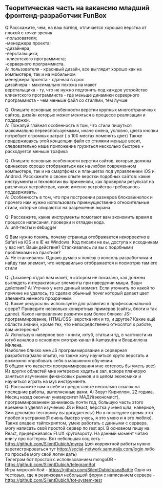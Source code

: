 ## Теоритическая часть на вакансию младший фронтенд-разработчик FunBox
Q:Расскажите, чем, на ваш взгляд, отличается хорошая верстка от плохой с точки
зрения  
-пользователя;  
-менеджера проекта;  
-дизайнера;  
-верстальщика;  
-клиентского программиста;  
-серверного программиста.  
A: пользователя - красивый дизайн, все выглядит хорошо как на компьютере, так и на мобильном  
менеджера проекта - сданная в срок  
дизайнера - максимально похожа на макет  
верстальщика - ту, что не нужно подгонять под каждое устройство
клиентского программиста - где меньше динамики
серверного программиста - чем меньше файл со стилями, тем лучше  

Q: Опишите основные особенности верстки крупных многостраничных сайтов,
   дизайн которых может меняться в процессе реализации и поддержки.  
A: Пожалуй главная особенность в том, что стили пишуться максимально переиспользуемыми, иначе смена, условно, цвета кнопки потребует огромных затрат ( в 100 местах поменять цвет)
Также придерживаясь этой концепции файл со стилями меньше весит, следовательно наше приложение грузиться несколько быстрее + расходуется меньше трафика  

Q: Опишите основные особенности верстки сайтов, которые должны одинаково
   хорошо отображаться как на любом современном компьютере, так и на
   смартфонах и планшетах под управлением iOS и Android. Расскажите о своем
   опыте верстки подобных сайтов: какие инструменты и технологии вы применяли,
   как проверяли результат на различных устройствах, какие именно устройства
   требовалось поддерживать.  
   A: Особенность в том, что при построении размеров блоков\кнопок и прочего нам нужно использовать приемущественно относительные стили, которые опираются на разрешение экрана  
   
Q: Расскажите, какие инструменты помогают вам экономить время в процессе
   написания, проверки и отладки кода.  
   A: unit-тесты и debugger  
   
   Q:Вам нужно понять, почему страница отображается некорректно в Safari на iOS и в
     IE на Windows. Код писали не вы, доступа к исходникам у вас нет. Ваши действия?
     Сталкивались ли вы с подобными проблемами на практике?  
     A: Не сталкивался. Однако думаю я полезу в консоль разработчика и найду там элемент, что неправильно отображается и посмотрю там его стили  
     
  Q: Дизайнер отдал вам макет, в котором не показано, как должны выглядеть
     интерактивные элементы при наведении мыши. Ваши действия?
     A: Уточню у него данный момент. Если уточнить по какой то причине не удалось, то сделаю обычный hover который делает цвет элемента немного прозрачным  
     Q: Какие ресурсы вы используете для развития в профессиональной сфере? Приведите
        несколько конкретных примеров (сайты, блоги и так далее).
        Какое направление развития вам более близко: JS-программирование, HTML/CSS-
        верстка или и то, и другое?
        Какие ещё области знаний, кроме тех, что непосредственно относятся к работе,
        вам интересны?  
        A: Использую наверное все - книги, ютуб, статьи и тд, в частности из ютуб каналов в основном смотрю канал it-kamasutra и Владиллена Милена.  
        Наиболее близко мне JS программирование и серверная разработка(мало опыта), но также хочу научиться круто верстать и возможно опробовать себя в машинном обучении.  
        В общем что касается программирования мне хотелось бы уметь все:)  
        Из других областей мне интересно ходить в зал, вскоре планирую заняться изучением финансовых рынков и в целом экономики и научиться играть на муз инструменте.  
        Q: Расскажите нам о себе и предоставьте несколько ссылок на последние работы,
           выполненные вами.
           A: Зовут Кириллом, 22 годика. Месяц назад окончил университет МАДИ(экономист), программированием занимаюсь почти год, большую часть этого времени я уделял изучению JS и React, верстка у меня шла, наверное, 3им делом(по тестовому вы догадаетесь:)
           Но в последнее время этот пробел я устраняю(Я очень быстро учусь, я это умею и я это люблю). Также владею тайпскриптом, умею работать с данными с сервера, могу написать свой простой сервер по rest api. В основном пишу на React, придерживаясь FLUX круговороту. На данный момент читаю книгу про паттерны.
           Вот небольшая соц сеть - https://github.com/SilentDubich/myrea (для корректной работы нужно зарегистрироваться тут https://social-network.samuraijs.com/login либо по просьбе могу свой логин дать)    
           Телеграм бот простой с использованием mongoDB - https://github.com/SilentDubich/telegramBot  
           Игра морской-бой - https://github.com/SilentDubich/seaBattle
           Одно из тестовых, где я реализовал небольшой форум с написанием сервера - https://github.com/SilentDubich/tot-system-test
         
